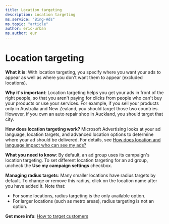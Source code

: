 ```yaml
---
title: Location targeting
description: Location targeting
ms.service: "Bing-Ads"
ms.topic: "article"
author: eric-urban
ms.author: eur
---
```


# Location targeting

**What it is**: With location targeting, you specify where you want your ads to appear as well as where you don't want them to appear (excluded locations).

**Why it's important**: Location targeting helps you get your ads in front of the right people, so that you aren't paying for clicks from people who can't buy your products or use your services. For example, if you sell your products only in Australia and New Zealand, you should target those two countries. However, if you own an auto repair shop in Auckland, you should target that city.

**How does location targeting work?**&nbsp;Microsoft Advertising looks at your ad language, location targets, and advanced location options to determine where your ad should be delivered. For details, see  [How does location and language impact who can see my ads?](../hlp_BA_CONC_LocTargetAndLang.md)

**What you need to know**: By default, an ad group uses its campaign's location targeting. To set different location targeting for an ad group, uncheck the **Use my campaign settings** checkbox.

**Managing radius targets**: Many smaller locations have radius targets by default. To change or remove this radius, click on the location name after you have added it. Note that:
- For some locations, radius targeting is the only available option.
- For larger locations (such as metro areas), radius targeting is not an option.

**Get more info**: [How to target customers](../hlp_BA_PROC_TargetingAgeGender.md)


